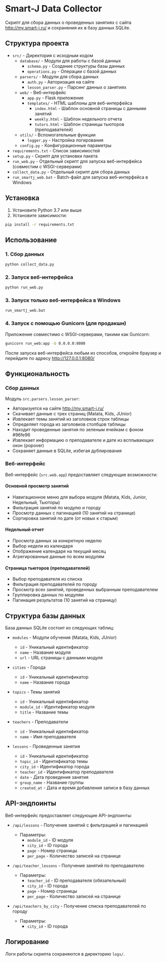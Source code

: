 # Smart-J Data Collector

Скрипт для сбора данных о проведенных занятиях с сайта http://my.smart-j.ru/ и сохранения их в базу данных SQLite.

## Структура проекта


- `src/` - Директория с исходным кодом
  - `database/` - Модули для работы с базой данных
    - `schema.py` - Создание структуры базы данных
    - `operations.py` - Операции с базой данных
  - `parsers/` - Модули для сбора данных
    - `auth.py` - Авторизация на сайте
    - `lesson_parser.py` - Парсинг данных о занятиях
  - `web/` - Веб-интерфейс
    - `app.py` - Flask приложение
    - `templates/` - HTML шаблоны для веб-интерфейса
      - `index.html` - Шаблон основной страницы с данными занятий
      - `weekly.html` - Шаблон недельного отчета
      - `tutors.html` - Шаблон страницы тьюторов (преподавателей)
  - `utils/` - Вспомогательные функции
    - `logger.py` - Настройка логирования
  - `config.py` - Конфигурационные параметры
- `requirements.txt` - Список зависимостей
- `setup.py` - Скрипт для установки пакета
- `run_web.py` - Отдельный скрипт для запуска веб-интерфейса (совместим с WSGI-серверами)
- `collect_data.py` - Отдельный скрипт для сбора данных
- `run_smartj_web.bat` - Batch-файл для запуска веб-интерфейса в Windows

## Установка

1. Установите Python 3.7 или выше
2. Установите зависимости:

```bash
pip install -r requirements.txt
```

## Использование

### 1. Сбор данных

```bash
python collect_data.py
```

### 2. Запуск веб-интерфейса

```bash
python run_web.py
```

### 3. Запуск только веб-интерфейса в Windows

```bash
run_smartj_web.bat
```

### 4. Запуск с помощью Gunicorn (для продакшн)

Приложение совместимо с WSGI-серверами, такими как Gunicorn:

```bash
gunicorn run_web:app -b 0.0.0.0:8080
```

После запуска веб-интерфейса любым из способов, откройте браузер и перейдите по адресу http://127.0.0.1:8080/

## Функциональность

### Сбор данных

Модуль `src.parsers.lesson_parser`:
- Авторизуется на сайте http://my.smart-j.ru/
- Скачивает данные с трех страниц (Matata, Kids, JUnior)
- Извлекает темы занятий из заголовков строк таблицы
- Определяет города из заголовков столбцов таблицы
- Находит проведенные занятия по зеленым ячейкам с фоном #96fe96
- Извлекает информацию о преподавателе и дате из всплывающих окон (popover)
- Сохраняет данные в SQLite, избегая дублирования

### Веб-интерфейс

Веб-интерфейс (`src.web.app`) предоставляет следующие возможности:

#### Основной просмотр занятий
- Навигационное меню для выбора модуля (Matata, Kids, Junior, Недельный, Тьюторы)
- Фильтрация занятий по модулю и городу
- Просмотр данных с пагинацией (10 занятий на странице)
- Сортировка занятий по дате (от новых к старым)

#### Недельный отчет
- Просмотр данных за конкретную неделю
- Выбор недели из календаря
- Отображение календаря на текущий месяц
- Агрегированные данные по всем модулям

#### Страница тьюторов (преподавателей)
- Выбор преподавателя из списка
- Фильтрация преподавателей по городу
- Просмотр всех занятий, проведенных выбранным преподавателем
- Группировка данных по модулям
- Пагинация результатов (10 занятий на страницу)

## Структура базы данных

База данных SQLite состоит из следующих таблиц:

- `modules` - Модули обучения (Matata, Kids, JUnior)
  - `id` - Уникальный идентификатор
  - `name` - Название модуля
  - `url` - URL страницы с данными модуля

- `cities` - Города
  - `id` - Уникальный идентификатор
  - `name` - Название города

- `topics` - Темы занятий
  - `id` - Уникальный идентификатор
  - `module_id` - Идентификатор модуля
  - `title` - Название темы

- `teachers` - Преподаватели
  - `id` - Уникальный идентификатор
  - `name` - Имя преподавателя

- `lessons` - Проведенные занятия
  - `id` - Уникальный идентификатор
  - `topic_id` - Идентификатор темы
  - `city_id` - Идентификатор города
  - `teacher_id` - Идентификатор преподавателя
  - `date` - Дата проведения занятия
  - `group_name` - Название группы
  - `created_at` - Дата и время добавления записи в базу данных

## API-эндпоинты

Веб-интерфейс предоставляет следующие API-эндпоинты:

- `/api/lessons` - Получение занятий с фильтрацией и пагинацией
  - Параметры:
    - `module_id` - ID модуля
    - `city_id` - ID города
    - `page` - Номер страницы
    - `per_page` - Количество записей на странице

- `/api/teacher_lessons` - Получение занятий по преподавателю
  - Параметры:
    - `teacher_id` - ID преподавателя (обязательный)
    - `city_id` - ID города
    - `page` - Номер страницы
    - `per_page` - Количество записей на странице

- `/api/teachers_by_city` - Получение списка преподавателей по городу
  - Параметры:
    - `city_id` - ID города

## Логирование

Логи работы скрипта сохраняются в директорию `logs/`.
